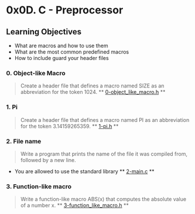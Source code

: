 # 0x0D. C - Preprocessor

## Learning Objectives
- What are macros and how to use them
- What are the most common predefined macros
- How to include guard your header files

### 0. Object-like Macro
> Create a header file that defines a macro named SIZE as an abbreviation for the token 1024.
** [0-object_like_macro.h]() **

### 1. Pi
> Create a header file that defines a macro named PI as an abbreviation for the token 3.14159265359.
** [1-pi.h]() **

### 2. File name
> Write a program that prints the name of the file it was compiled from, followed by a new line.
- You are allowed to use the standard library
** [2-main.c]() **

### 3. Function-like macro
> Write a function-like macro ABS(x) that computes the absolute value of a number x.
** [3-function_like_macro.h]() **
